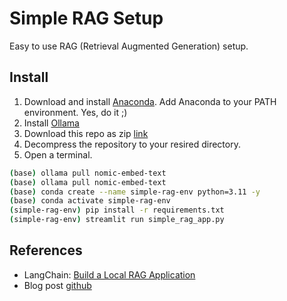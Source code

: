 # Simple RAG Setup

Easy to use RAG (Retrieval Augmented Generation) setup.

## Install

1. Download and install [Anaconda](https://docs.anaconda.com/anaconda/install/). Add Anaconda to your PATH environment. Yes, do it ;)
2. Install [Ollama](https://ollama.com/download)
3. Download this repo as zip [link](https://github.com/javierip/simple-RAG-setup/archive/refs/heads/main.zip)
4. Decompress the repository to your resired directory.
5. Open a terminal.

```bash
(base) ollama pull nomic-embed-text
(base) ollama pull nomic-embed-text
(base) conda create --name simple-rag-env python=3.11 -y
(base) conda activate simple-rag-env
(simple-rag-env) pip install -r requirements.txt
(simple-rag-env) streamlit run simple_rag_app.py
```

## References

* LangChain: [Build a Local RAG Application](https://python.langchain.com/v0.2/docs/tutorials/local_rag/)
* Blog post [github](https://github.com/tonykipkemboi/ollama_pdf_rag/tree/main)
